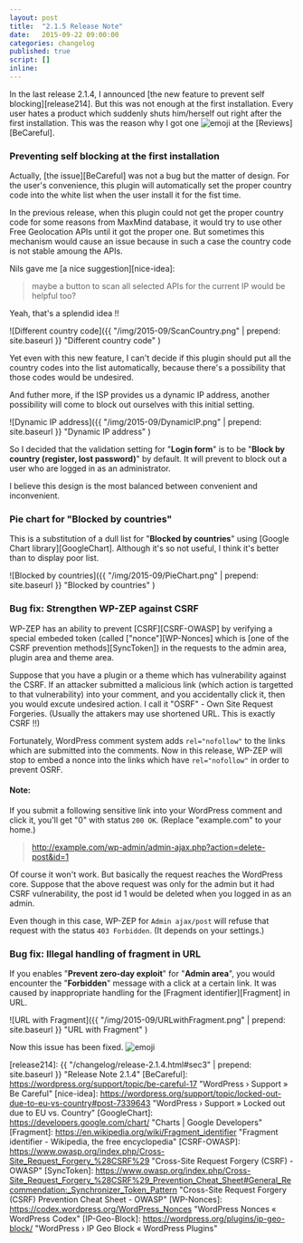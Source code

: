 ```yaml
---
layout: post
title:  "2.1.5 Release Note"
date:   2015-09-22 09:00:00
categories: changelog
published: true
script: []
inline:
---
```


In the last release 2.1.4, I announced [the new feature to prevent self 
blocking][release214]. But this was not enough at the first installation.
Every user hates a product which suddenly shuts him/herself out right after 
the first installation. This was the reason why I got one <span class="emoji">
![emoji](https://assets-cdn.github.com/images/icons/emoji/unicode/2b50.png)
</span> at the [Reviews][BeCareful].

<!--more-->

### <span id="sec1">Preventing self blocking at the first installation</span> ###

Actually, [the issue][BeCareful] was not a bug but the matter of design.
For the user's convenience, this plugin will automatically set the proper 
country code into the white list when the user install it for the fist time.

In the previous release, when this plugin could not get the proper country 
code for some reasons from MaxMind database, it would try to use other Free 
Geolocation APIs until it got the proper one. But sometimes this mechanism 
would cause an issue because in such a case the country code is not stable 
amoung the APIs.

Nils gave me [a nice suggestion][nice-idea]:

> maybe a button to scan all selected APIs for the current IP would be helpful 
> too?

Yeah, that's a splendid idea !!

![Different country code]({{ "/img/2015-09/ScanCountry.png" | prepend: site.baseurl }}
 "Different country code"
)

Yet even with this new feature, I can't decide if this plugin should put all 
the country codes into the list automatically, because there's a possibility 
that those codes would be undesired.

And futher more, if the ISP provides us a dynamic IP address, another 
possibility will come to block out ourselves with this initial setting.

![Dynamic IP address]({{ "/img/2015-09/DynamicIP.png" | prepend: site.baseurl }}
 "Dynamic IP address"
)

So I decided that the validation setting for "**Login form**" is to be 
"**Block by country (register, lost password)**" by default. It will prevent 
to block out a user who are logged in as an administrator.

I believe this design is the most balanced between convenient and inconvenient.

### <span id="sec2">Pie chart for "Blocked by countries"</span> ###

This is a substitution of a dull list for "**Blocked by countries**" using 
[Google Chart library][GoogleChart]. Although it's so not useful, I think it's 
better than to display poor list.

![Blocked by countries]({{ "/img/2015-09/PieChart.png" | prepend: site.baseurl }}
 "Blocked by countries"
)

### <span id="sec3">Bug fix: Strengthen WP-ZEP against CSRF</span> ###

WP-ZEP has an ability to prevent [CSRF][CSRF-OWASP] by verifying a special 
embeded token (called ["nonce"][WP-Nonces] which is [one of the CSRF 
prevention methods][SyncToken]) in the requests to the admin area, plugin 
area and theme area.

Suppose that you have a plugin or a theme which has vulnerability against the 
CSRF. If an attacker submitted a malicious link (which action is targetted to 
that vulnerability) into your comment, and you accidentally click it, then you 
would excute undesired action. I call it "OSRF" - Own Site Request Forgeries.
(Usually the attakers may use shortened URL. This is exactly CSRF !!)

Fortunately, WordPress comment system adds `rel="nofollow"` to the links which 
are submitted into the comments. Now in this release, WP-ZEP will stop to embed
a nonce into the links which have `rel="nofollow"` in order to prevent OSRF.

#### Note: ####

If you submit a following sensitive link into your WordPress comment and click 
it, you'll get "0" with status `200 OK`. (Replace "example.com" to your home.)

> http://example.com/wp-admin/admin-ajax.php?action=delete-post&id=1

Of course it won't work. But basically the request reaches the WordPress core.
Suppose that the above request was only for the admin but it had CSRF 
vulnerability, the post id 1 would be deleted when you logged in as an admin.

Even though in this case, WP-ZEP for `Admin ajax/post` will refuse that request
with the status `403 Forbidden`. (It depends on your settings.)

### <span id="sec4">Bug fix: Illegal handling of fragment in URL</span> ###

If you enables "**Prevent zero-day exploit**" for "**Admin area**", you would 
encounter the "**Forbidden**" message with a click at a certain link. It was 
caused by inappropriate handling for the [Fragment identifier][Fragment] in URL.

![URL with Fragment]({{ "/img/2015-09/URLwithFragment.png" | prepend: site.baseurl }}
 "URL with Fragment"
)

Now this issue has been fixed.
<span class="emoji">
![emoji](https://assets-cdn.github.com/images/icons/emoji/unicode/1f341.png)
</span>

[release214]:   {{ "/changelog/release-2.1.4.html#sec3" | prepend: site.baseurl }} "Release Note 2.1.4"
[BeCareful]:    https://wordpress.org/support/topic/be-careful-17 "WordPress › Support » Be Careful"
[nice-idea]:    https://wordpress.org/support/topic/locked-out-due-to-eu-vs-country#post-7339643 "WordPress › Support » Locked out due to EU vs. Country"
[GoogleChart]:  https://developers.google.com/chart/ "Charts | Google Developers"
[Fragment]:     https://en.wikipedia.org/wiki/Fragment_identifier "Fragment identifier - Wikipedia, the free encyclopedia"
[CSRF-OWASP]:   https://www.owasp.org/index.php/Cross-Site_Request_Forgery_%28CSRF%29 "Cross-Site Request Forgery (CSRF) - OWASP"
[SyncToken]:    https://www.owasp.org/index.php/Cross-Site_Request_Forgery_%28CSRF%29_Prevention_Cheat_Sheet#General_Recommendation:_Synchronizer_Token_Pattern "Cross-Site Request Forgery (CSRF) Prevention Cheat Sheet - OWASP"
[WP-Nonces]:    https://codex.wordpress.org/WordPress_Nonces "WordPress Nonces « WordPress Codex"
[IP-Geo-Block]: https://wordpress.org/plugins/ip-geo-block/ "WordPress › IP Geo Block « WordPress Plugins"
